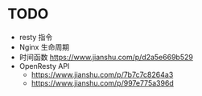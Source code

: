 # TODO

- resty 指令
- Nginx 生命周期
- 时间函数 https://www.jianshu.com/p/d2a5e669b529
- OpenResty API 
  - https://www.jianshu.com/p/7b7c7c8264a3
  - https://www.jianshu.com/p/997e775a396d

